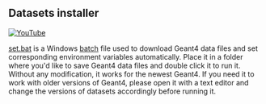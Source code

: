 ## Datasets installer

[![YouTube](https://img.shields.io/badge/You-Tube-red.svg)](https://youtu.be/OIhNBPfaTm8)

[set.bat](set.bat) is a Windows [batch][] file used to download Geant4 data files and set corresponding environment variables automatically. Place it in a folder where you'd like to save Geant4 data files and double click it to run it. Without any modification, it works for the newest Geant4. If you need it to work with older versions of Geant4, please open it with a text editor and change the versions of datasets accordingly before running it.

[batch]: https://en.wikipedia.org/wiki/Batch_file
